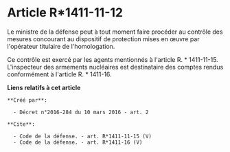 # Article R*1411-11-12

Le ministre de la défense peut à tout moment faire procéder au contrôle des mesures concourant au dispositif de protection
mises en œuvre par l'opérateur titulaire de l'homologation. 

Ce contrôle est exercé par les agents mentionnés à l'article R. * 1411-11-15. L'inspecteur des armements nucléaires est
destinataire des comptes rendus conformément à l'article R. * 1411-16.

**Liens relatifs à cet article**

	**Créé par**:

	  - Décret n°2016-284 du 10 mars 2016 - art. 2

	**Cite**:

	  - Code de la défense. - art. R*1411-11-15 (V)
	  - Code de la défense. - art. R*1411-16 (V)
